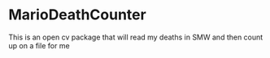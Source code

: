 # MarioDeathCounter
This is an open cv package that will read my deaths in SMW and then count up on a file for me
